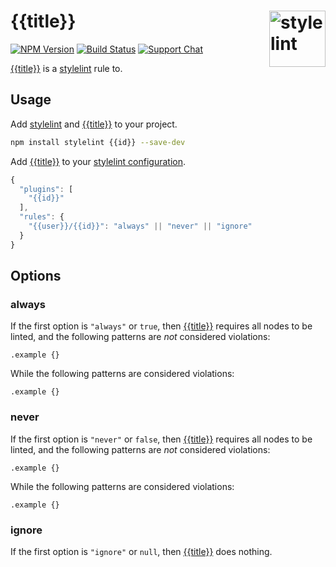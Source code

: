 # {{title}} [<img src="https://jonathantneal.github.io/stylelint-logo.svg" alt="stylelint" width="90" height="90" align="right">][stylelint]

[![NPM Version][npm-img]][npm-url]
[![Build Status][cli-img]][cli-url]
[![Support Chat][git-img]][git-url]

[{{title}}] is a [stylelint] rule to.

## Usage

Add [stylelint] and [{{title}}] to your project.

```bash
npm install stylelint {{id}} --save-dev
```

Add [{{title}}] to your [stylelint configuration].

```js
{
  "plugins": [
    "{{id}}"
  ],
  "rules": {
    "{{user}}/{{id}}": "always" || "never" || "ignore"
  }
}
```

## Options

### always

If the first option is `"always"` or `true`, then [{{title}}] requires all
nodes to be linted, and the following patterns are _not_ considered violations:

```pcss
.example {}
```

While the following patterns are considered violations:

```pcss
.example {}
```

### never

If the first option is `"never"` or `false`, then [{{title}}] requires all 
nodes to be linted, and the following patterns are _not_ considered
violations:

```pcss
.example {}
```

While the following patterns are considered violations:

```pcss
.example {}
```

### ignore

If the first option is `"ignore"` or `null`, then [{{title}}] does nothing.

[cli-img]: https://img.shields.io/travis/{{user}}/{{id}}.svg
[cli-url]: https://travis-ci.org/{{user}}/{{id}}
[git-img]: https://img.shields.io/badge/support-chat-blue.svg
[git-url]: https://gitter.im/stylelint/stylelint
[npm-img]: https://img.shields.io/npm/v/{{id}}.svg
[npm-url]: https://www.npmjs.com/package/{{id}}

[stylelint]: https://github.com/stylelint/stylelint
[stylelint configuration]: https://github.com/stylelint/stylelint/blob/master/docs/user-guide/configuration.md#readme
[{{title}}]: https://github.com/{{user}}/{{id}}
